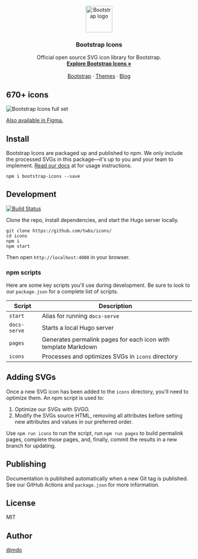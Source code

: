 <p align="center">
  <a href="https://getbootstrap.com/">
    <img src="https://getbootstrap.com/docs/4.5/assets/brand/bootstrap-solid.svg" alt="Bootstrap logo" width="72" height="72">
  </a>
</p>

<h3 align="center">Bootstrap Icons</h3>

<p align="center">
  Official open source SVG icon library for Bootstrap.
  <br>
  <a href="https://icons.getbootstrap.com/"><strong>Explore Bootstrap Icons »</strong></a>
  <br>
  <br>
  <a href="https://getbootstrap.com/docs/4.5/">Bootstrap</a>
  ·
  <a href="https://themes.getbootstrap.com/">Themes</a>
  ·
  <a href="https://blog.getbootstrap.com/">Blog</a>
</p>

## 670+ icons

![Bootstrap Icons full set](https://user-images.githubusercontent.com/98681/82475151-e95e8a80-9a80-11ea-8e35-923ac6fa557b.png)

[Also available in Figma.](https://www.figma.com/file/XDj1VewxEtXzkDDMAvWx2W/Bootstrap-Icons-v1.0.0-alpha4)

## Install

Bootstrap Icons are packaged up and published to npm. We only include the processed SVGs in this package—it's up to you and your team to implement. [Read our docs](https://icons.getbootstrap.com/) at for usage instructions.

```shell
npm i bootstrap-icons --save
```

## Development

[![Build Status](https://github.com/twbs/icons/workflows/Tests/badge.svg)](https://github.com/twbs/icons/actions?workflow=Tests)

Clone the repo, install dependencies, and start the Hugo server locally.

```shell
git clone https://github.com/twbs/icons/
cd icons
npm i
npm start
```

Then open `http://localhost:4000` in your browser.

### npm scripts

Here are some key scripts you'll use during development. Be sure to look to our `package.json` for a complete list of scripts.

| Script | Description |
| --- | --- |
| `start` | Alias for running `docs-serve` |
| `docs-serve` | Starts a local Hugo server |
| `pages` | Generates permalink pages for each icon with template Markdown |
| `icons` | Processes and optimizes SVGs in `icons` directory |

## Adding SVGs

Once a new SVG icon has been added to the `icons` directory, you'll need to optimize them. An npm script is used to:

1. Optimize our SVGs with SVGO.
2. Modify the SVGs source HTML, removing all attributes before setting new attributes and values in our preferred order.

Use `npm run icons` to run the script, run `npm run pages` to build permalink pages, complete those pages, and, finally, commit the results in a new branch for updating.

## Publishing

Documentation is published automatically when a new Git tag is published. See our GitHub Actions and `package.json` for more information.

## License

MIT

## Author

[@mdo](https://github.com/mdo)
